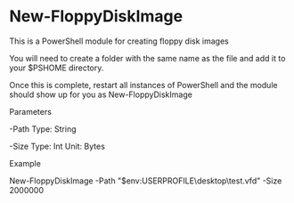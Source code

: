 # New-FloppyDiskImage
This is a PowerShell module for creating floppy disk images

You will need to create a folder with the same name as the file and add it to your $PSHOME directory.

Once this is complete, restart all instances of PowerShell and the module should show up for you as New-FloppyDiskImage

Parameters

-Path
    Type:   String

-Size
    Type:   Int
    Unit:   Bytes
    
Example

New-FloppyDiskImage -Path "$env:USERPROFILE\desktop\test.vfd" -Size 2000000
